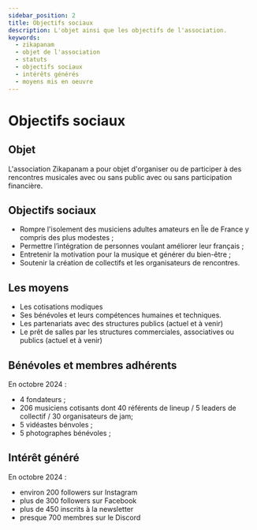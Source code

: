 ```yaml
---
sidebar_position: 2
title: Objectifs sociaux
description: L'objet ainsi que les objectifs de l'association.
keywords:
  - zikapanam
  - objet de l'association
  - statuts
  - objectifs sociaux
  - intérêts générés
  - moyens mis en oeuvre
---
```


# Objectifs sociaux

## Objet

L'association Zikapanam a pour objet d'organiser ou de participer à des rencontres musicales avec ou sans public avec ou sans participation financière. 

## Objectifs sociaux

- Rompre l'isolement des musiciens adultes amateurs en Île de France y compris des plus modestes ;
- Permettre l’intégration de personnes voulant améliorer leur français ;
- Entretenir la motivation pour la musique et générer du bien-être ;
- Soutenir la création de collectifs et les organisateurs de rencontres.

## Les moyens
- Les cotisations modiques
- Ses bénévoles et leurs compétences humaines et techniques.
- Les partenariats avec des structures publics (actuel et à venir)
- Le prêt de salles par les structures commerciales, associatives ou publics (actuel et à venir)

## Bénévoles et membres adhérents 

En octobre 2024 :
- 4 fondateurs ;
- 206 musiciens cotisants dont 40 référents de lineup / 5 leaders de collectif / 30 organisateurs de jam;
- 5 vidéastes bénvoles ;
- 5 photographes bénévoles ;

## Intérêt généré

En octobre 2024 :
- environ 200 followers sur Instagram
- plus de 300 followers sur Facebook
- plus de 450 inscrits à la newsletter
- presque 700 membres sur le Discord

